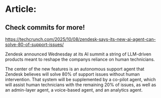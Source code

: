 # Article:

## Check commits for more!
https://techcrunch.com/2025/10/08/zendesk-says-its-new-ai-agent-can-solve-80-of-support-issues/

Zendesk announced Wednesday at its AI summit a string of LLM-driven products meant to reshape the companys reliance on human technicians.

The center of the new features is an autonomous support agent that Zendesk believes will solve 80% of support issues without human intervention. That system will be supplemented by a co-pilot agent, which will assist human technicians with the remaining 20% of issues, as well as an admin-layer agent, a voice-based agent, and an analytics agent.